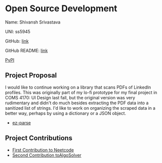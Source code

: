 # Open Source Development

Name: Shivansh Srivastava

UNI: ss5945

GitHub: [link](https://github.com/ShivanshSrivastava1)

GitHub README: [link](https://github.com/ShivanshSrivastava1/ShivanshSrivastava1/blob/main/README.md)

[PyPI](https://pypi.org/user/ss5945/)

## Project Proposal

I would like to continue working on a library that scans PDFs of LinkedIn profiles. This was originally part of my lo-fi prototype for my final project in COMS 4170: UI Design last fall, but the original version was very rudimentary and didn't do much besides extracting the PDF data into a sanitized list of strings. I'd like to work on organizing the scraped data in a better way, perhaps by using a dictionary or a JSON object.

- [ez-parse](../projects/python/ez-parse.md)

## Project Contributions

- [First Contribution to Neetcode](https://github.com/neetcode-gh/leetcode/pull/2371)
- [Second Contribution toAlgoSolver](https://github.com/Nickbohm555/AlgoSolver/pull/43)
